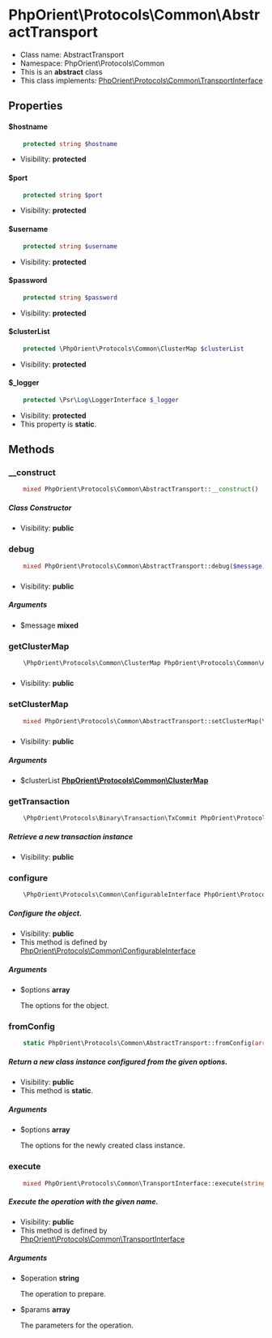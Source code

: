 PhpOrient\Protocols\Common\AbstractTransport
===============






* Class name: AbstractTransport
* Namespace: PhpOrient\Protocols\Common
* This is an **abstract** class
* This class implements: [PhpOrient\Protocols\Common\TransportInterface](PhpOrient-Protocols-Common-TransportInterface.md)




Properties
----------


#### $hostname
```php
    protected string $hostname
```
 



* Visibility: **protected**


#### $port
```php
    protected string $port
```
 



* Visibility: **protected**


#### $username
```php
    protected string $username
```
 



* Visibility: **protected**


#### $password
```php
    protected string $password
```
 



* Visibility: **protected**


#### $clusterList
```php
    protected \PhpOrient\Protocols\Common\ClusterMap $clusterList
```
 



* Visibility: **protected**


#### $_logger
```php
    protected \Psr\Log\LoggerInterface $_logger
```
 



* Visibility: **protected**
* This property is **static**.


Methods
-------


### __construct
```php
    mixed PhpOrient\Protocols\Common\AbstractTransport::__construct()
```
##### Class Constructor



* Visibility: **public**




### debug
```php
    mixed PhpOrient\Protocols\Common\AbstractTransport::debug($message)
```
##### 



* Visibility: **public**


##### Arguments
* $message **mixed**



### getClusterMap
```php
    \PhpOrient\Protocols\Common\ClusterMap PhpOrient\Protocols\Common\AbstractTransport::getClusterMap()
```
##### 



* Visibility: **public**




### setClusterMap
```php
    mixed PhpOrient\Protocols\Common\AbstractTransport::setClusterMap(\PhpOrient\Protocols\Common\ClusterMap $clusterList)
```
##### 



* Visibility: **public**


##### Arguments
* $clusterList **[PhpOrient\Protocols\Common\ClusterMap](PhpOrient-Protocols-Common-ClusterMap.md)**



### getTransaction
```php
    \PhpOrient\Protocols\Binary\Transaction\TxCommit PhpOrient\Protocols\Common\AbstractTransport::getTransaction()
```
##### Retrieve a new transaction instance



* Visibility: **public**




### configure
```php
    \PhpOrient\Protocols\Common\ConfigurableInterface PhpOrient\Protocols\Common\ConfigurableInterface::configure(array $options)
```
##### Configure the object.



* Visibility: **public**
* This method is defined by [PhpOrient\Protocols\Common\ConfigurableInterface](PhpOrient-Protocols-Common-ConfigurableInterface.md)


##### Arguments
* $options **array** <p>The options for the object.</p>



### fromConfig
```php
    static PhpOrient\Protocols\Common\AbstractTransport::fromConfig(array $options)
```
##### Return a new class instance configured from the given options.



* Visibility: **public**
* This method is **static**.


##### Arguments
* $options **array** <p>The options for the newly created class instance.</p>



### execute
```php
    mixed PhpOrient\Protocols\Common\TransportInterface::execute(string $operation, array $params)
```
##### Execute the operation with the given name.



* Visibility: **public**
* This method is defined by [PhpOrient\Protocols\Common\TransportInterface](PhpOrient-Protocols-Common-TransportInterface.md)


##### Arguments
* $operation **string** <p>The operation to prepare.</p>
* $params **array** <p>The parameters for the operation.</p>


